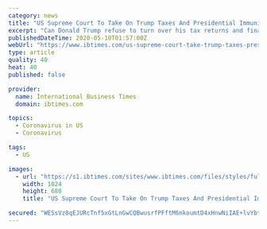 ```yaml
---
category: news
title: "US Supreme Court To Take On Trump Taxes And Presidential Immunity"
excerpt: "Can Donald Trump refuse to turn over his tax returns and financial records to Congress and New York prosecutors? The Supreme Court takes up this politically charged question on Tuesday, and it may use the occasion to better define the limits of presidential immunity."
publishedDateTime: 2020-05-10T01:57:00Z
webUrl: "https://www.ibtimes.com/us-supreme-court-take-trump-taxes-presidential-immunity-2973452"
type: article
quality: 40
heat: 40
published: false

provider:
  name: International Business Times
  domain: ibtimes.com

topics:
  - Coronavirus in US
  - Coronavirus

tags:
  - US

images:
  - url: "https://s1.ibtimes.com/sites/www.ibtimes.com/files/styles/full/public/2020/05/09/manhattan-prosecutor-cyrus-vance-enters-a-federal-courthouse.jpg"
    width: 1024
    height: 680
    title: "US Supreme Court To Take On Trump Taxes And Presidential Immunity"

secured: "WESsVz8qEJURcTnf5xGtLnGwCQBwusrfPFftM6nkoumtD4xHnwNiIAE+lvYbt9747jijCfcVaVfaYqi/cGF8rQoVxk311GsRqr/g2NG/ZvMT2RLVKvQgrcoPN+7tWKENPq0jjY0kqdCtH4MXdA/4lO6DbHg6ijQJDS1gGFNYD/SfUuurc/W+hWhLPvvfTHY6hHO97ze+cSH/X2vmDXA9TR5Ov8/bYsjnCY0cFIjStP5mEpdMz0jio8RavWUPG+cFG0iTfX9DEfGgFuFdthadS+3DO4AdevXR7dSB+Gg74N9a8JNEOVaDQgj5iFK+EGNuXgPfRNotovPJzllvoLQ1boaXIpuVqI3TN2O36ebAV3kEeWJ4zEEZJDMXtt8dr7aS5U7aYvPcbvRcn0W0kl3ceQluJBW8s9qOZeqgOnbv16bHlUKlFHlXLNw/1PTgAtwJ4zMRpNBhEj3yLE3LltbBfA73yob516HjsdrFd4D2zM4=;a6jJtni+B1jwKnIAgcqylQ=="
---
```


